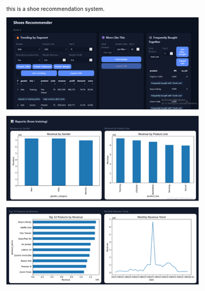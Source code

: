 this is a shoe recommendation system.

![image alt](https://github.com/tanishstha/Footwear_recommendation/blob/be1eb95ef0f7c39c38d433bc42e095121df5d405/shoe.png)

![image alt](https://github.com/tanishstha/Footwear_recommendation/blob/83a46056f2e054dbab253828edb18fe46e573a73/rec.png)

![image alt](https://github.com/tanishstha/Footwear_recommendation/blob/bbadb2d9a02c9d7b9e4b33e715be51f0b2b18b74/revenue.png)
